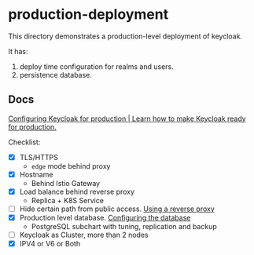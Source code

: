 # production-deployment

This directory demonstrates a production-level deployment of keycloak.

It has:

1. deploy time configuration for realms and users.
2. persistence database.

## Docs

[Configuring Keycloak for production | Learn how to make Keycloak ready for production.](https://www.keycloak.org/server/configuration-production)

Checklist:

- [x] TLS/HTTPS
  - `edge` mode behind proxy
- [x] Hostname
  - Behind Istio Gateway
- [x] Load balance behind reverse proxy
  - Replica + K8S Service
- [ ] Hide certain path from public access. [Using a reverse proxy](https://www.keycloak.org/server/reverseproxy)
- [x] Production level database. [Configuring the database](https://www.keycloak.org/server/db)
  - PostgreSQL subchart with tuning, replication and backup
- [ ] Keycloak as Cluster, more than 2 nodes
- [x] IPV4 or V6 or Both